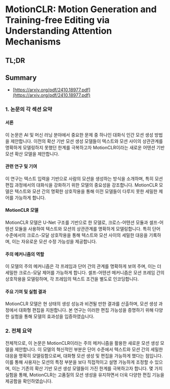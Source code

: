 # MotionCLR: Motion Generation and Training-free Editing via Understanding Attention Mechanisms
## TL;DR
## Summary
- [https://arxiv.org/pdf/2410.18977.pdf](https://arxiv.org/pdf/2410.18977.pdf)

### 1. 논문의 각 섹션 요약

#### 서론
이 논문은 AI 및 머신 러닝 분야에서 중요한 문제 중 하나인 대화식 인간 모션 생성 방법을 제안합니다. 이전의 확산 기반 모션 생성 모델들이 텍스트와 모션 사이의 상관관계를 명확하게 모델링하지 못했던 한계를 극복하고자 MotionCLR이라는 새로운 어텐션 기반 모션 확산 모델을 제안합니다.

#### 관련 연구 및 기여
이 연구는 텍스트 입력을 기반으로 사람의 모션을 생성하는 방식을 소개하며, 특히 모션 편집 과정에서의 대화식을 강화하기 위한 모델의 중요성을 강조합니다. MotionCLR 모델은 텍스트와 모션 간의 명확한 상호작용을 통해 이전 모델들이 다루지 못한 세밀한 제어를 가능하게 합니다.

#### MotionCLR 모델
MotionCLR 모델은 U-Net 구조를 기반으로 한 모델로, 크로스-어텐션 모듈과 셀프-어텐션 모듈을 사용하여 텍스트와 모션의 상관관계를 명확하게 모델링합니다. 특히 단어 수준에서의 크로스-모달 상호작용을 통해 텍스트와 모션 사이의 세밀한 대응을 기록하며, 이는 자유로운 모션 수정 가능성을 제공합니다.

#### 주의 메커니즘의 역할
이 모델의 주의 메커니즘은 각 프레임과 단어 간의 관계를 명확하게 보여 주며, 이는 더 세밀한 크로스-모달 제어를 가능하게 합니다. 셀프-어텐션 메커니즘은 모션 프레임 간의 상호작용을 모델링하며, 각 프레임의 텍스트 조건을 별도로 인코딩합니다.

#### 주요 기여 및 실험 결과
MotionCLR 모델은 현 상태의 생성 성능과 비견될 만한 결과를 산출하며, 모션 생성 과정에서 대화형 편집을 지원합니다. 본 연구는 이러한 편집 가능성을 증명하기 위해 다양한 실험을 통해 모델의 효과성을 입증하였습니다.

### 2. 전체 요약
전체적으로, 이 논문은 MotionCLR이라는 주의 메커니즘을 활용한 새로운 모션 생성 모델을 제안합니다. 이 모델의 혁신적인 부분은 단어 수준에서 텍스트와 모션 간의 세밀한 대응을 명확히 모델링함으로써, 대화형 모션 생성 및 편집을 가능하게 했다는 점입니다. 이를 통해 사용자는 모션의 특정 부분을 보다 직접적이고 설명 가능하게 조정할 수 있으며, 이는 기존의 확산 기반 모션 생성 모델들이 가진 한계를 극복하고자 합니다. 몇 가지 실험을 통해, MotionCLR는 고품질의 모션 생성을 유지하면서 더욱 다양한 편집 기능을 제공함을 확인하였습니다.